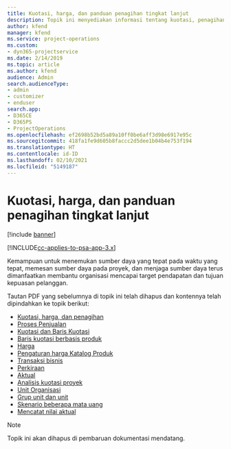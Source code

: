 ```yaml
---
title: Kuotasi, harga, dan panduan penagihan tingkat lanjut
description: Topik ini menyediakan informasi tentang kuotasi, penagihan, dan harga dalam Project Service Automation.
author: kfend
manager: kfend
ms.service: project-operations
ms.custom:
- dyn365-projectservice
ms.date: 2/14/2019
ms.topic: article
ms.author: kfend
audience: Admin
search.audienceType:
- admin
- customizer
- enduser
search.app:
- D365CE
- D365PS
- ProjectOperations
ms.openlocfilehash: ef2698b52bd5a89a10ff0be6aff3d98e6917e95c
ms.sourcegitcommit: 418fa1fe9d605b8faccc2d5dee1b04b4e753f194
ms.translationtype: HT
ms.contentlocale: id-ID
ms.lasthandoff: 02/10/2021
ms.locfileid: "5149187"
---
```

# <a name="advanced-quoting-pricing-and-billing-guide"></a>Kuotasi, harga, dan panduan penagihan tingkat lanjut

[!include [banner](../../includes/psa-now-project-operations.md)]

[!INCLUDE[cc-applies-to-psa-app-3.x](../../includes/cc-applies-to-psa-app-3x.md)]

Kemampuan untuk menemukan sumber daya yang tepat pada waktu yang tepat, memesan sumber daya pada proyek, dan menjaga sumber daya terus dimanfaatkan membantu organisasi mencapai target pendapatan dan tujuan kepuasan pelanggan. 

Tautan PDF yang sebelumnya di topik ini telah dihapus dan kontennya telah dipindahkan ke topik berikut:

- [Kuotasi, harga, dan penagihan](../quote-bill-price.md)
- [Proses Penjualan](../basic-sales-process.md)
- [Kuotasi dan Baris Kuotasi](../basic-quote-lines.md)
- [Baris kuotasi berbasis produk](../product-based-quote-lines.md)
- [Harga](../basic-pricing.md)
- [Pengaturan harga Katalog Produk](../product-catalog-pricing.md)
- [Transaksi bisnis](../basic-business-transactions.md)
- [Perkiraan](../estimates.md)
- [Aktual](../actuals.md)
- [Analisis kuotasi proyek](../basic-analyzing-quotes.md)
- [Unit Organisasi](../advanced-organizational.md)
- [Grup unit dan unit](../advanced-units.md)
- [Skenario beberapa mata uang](../advanced-currency.md)
- [Mencatat nilai aktual](../advanced-actuals.md)

> [!NOTE]
> Topik ini akan dihapus di pembaruan dokumentasi mendatang. 
